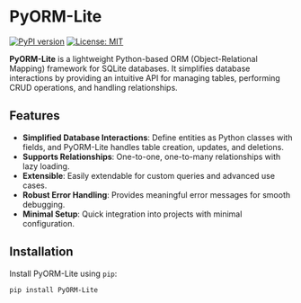 # PyORM-Lite

[![PyPI version](https://img.shields.io/pypi/v/PyORM-Lite.svg)](https://pypi.org/project/PyORM-Lite/)
[![License: MIT](https://img.shields.io/badge/License-MIT-yellow.svg)](https://opensource.org/licenses/MIT)

**PyORM-Lite** is a lightweight Python-based ORM (Object-Relational Mapping) framework for SQLite databases. It simplifies database interactions by providing an intuitive API for managing tables, performing CRUD operations, and handling relationships.

## Features

- **Simplified Database Interactions**: Define entities as Python classes with fields, and PyORM-Lite handles table creation, updates, and deletions.
- **Supports Relationships**: One-to-one, one-to-many relationships with lazy loading.
- **Extensible**: Easily extendable for custom queries and advanced use cases.
- **Robust Error Handling**: Provides meaningful error messages for smooth debugging.
- **Minimal Setup**: Quick integration into projects with minimal configuration.

## Installation

Install PyORM-Lite using `pip`:

```bash
pip install PyORM-Lite